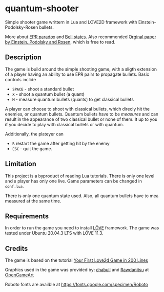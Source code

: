 # quantum-shooter

Simple shooter game writtern in Lua and LOVE2D framework with
Einstein-Podolsky-Rosen bullets. 

More about [EPR paradox](https://en.wikipedia.org/wiki/EPR_paradox) and [Bell
states](https://en.wikipedia.org/wiki/Bell_state). Also recommended [Orginal
paper by Einstein, Podolsky and Rosen](https://doi.org/10.1103/PhysRev.47.777),
which is free to read.


## Description

The game is build around the simple shooting game, with a sligth extension of a
player having an ability to use EPR pairs to propagate bullets. Basic controls
inclide

* `SPACE` - shoot a standard bullet
* `X` - shoot a quantum bullet (a quant)
* `M` - measure quantum bullets (quants) to get classical bullets

A player can choose to shoot with classical bullets, which direcly hit the
enemies, or quantum bullets. Quantum bullets have to be *measures* and can
result in the appearance of two classical bullet or none of them. It up to you
if you decide to play with classical bullets or with quantum. 

Additionally, the plateyer can
* `R` restart the game after getting hit by the enemy
* `ESC` - quit the game.

## Limitation

This project is a byproduct of reading Lua tutorials. There is only one level
and a player has only one live. Game parameters can be changed in `conf.lua`.

There is only one quantum state used. Also, all quantum bullets have to mea
measured at the same time.

## Requirements

In order to run the game you need to install [LÖVE](love2d.org/) framework. The
game was tested under Ubuntu 20.04.3 LTS with LÖVE 11.3.

## Credits

The game is based on the tutorial [Your First Love2d Game in 200 Lines](http://osmstudios.com/tutorials/your-first-love2d-game-in-200-lines-part-1-of-3)

Graphics used in the game was provided by: [chabull](https://opengameart.org/content/aircrafts) and [Rawdanitsu](https://opengameart.org/content/lasers-and-beams) at [OpenGameArt](https://opengameart.org)

Roboto fonts are availble at https://fonts.google.com/specimen/Roboto

